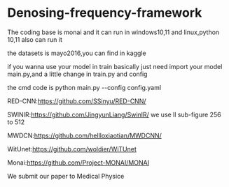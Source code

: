 # Denosing-frequency-framework
The coding base is monai and it can run in windows10,11 and linux,python 10,11 also can run it 

the datasets is mayo2016,you can find in kaggle  

if you wanna use your model in train basically just need import your model  main.py,and a little change in train.py and config

the cmd code is python main.py --config config.yaml

RED-CNN:https://github.com/SSinyu/RED-CNN/

SWINIR:https://github.com/JingyunLiang/SwinIR/ we use ll sub-figure 256 to 512

MWDCN:https://github.com/hellloxiaotian/MWDCNN/

WitUnet:https://github.com/woldier/WiTUnet

Monai:https://github.com/Project-MONAI/MONAI

We submit our paper to Medical Physice

